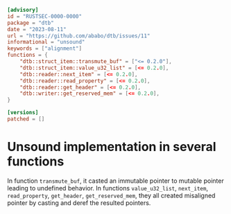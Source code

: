 ```toml
[advisory]
id = "RUSTSEC-0000-0000"
package = "dtb"
date = "2023-08-11"
url = "https://github.com/ababo/dtb/issues/11"
informational = "unsound"
keywords = ["alignment"]
functions = { 
    "dtb::struct_item::transmute_buf" = ["<= 0.2.0"],
    "dtb::struct_item::value_u32_list" = [<= 0.2.0],
    "dtb::reader::next_item" = [<= 0.2.0],
    "dtb::reader::read_property" = [<= 0.2.0],
    "dtb::reader::get_header" = [<= 0.2.0],
    "dtb::writer::get_reserved_mem" = [<= 0.2.0],
}

[versions]
patched = []
```

# Unsound implementation in several functions
In function `transmute_buf`, it casted an immutable pointer to mutable pointer leading to undefined behavior. In functions `value_u32_list`, `next_item`, `read_property`, `get_header`, `get_reserved_mem`, they all created misaligned pointer by casting and deref the resulted pointers.